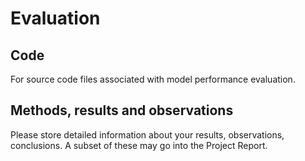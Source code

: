# Evaluation

## Code
For source code files associated with model performance evaluation.

## Methods, results and observations
Please store detailed information about your results, observations, conclusions. A subset of these may go into the Project Report.